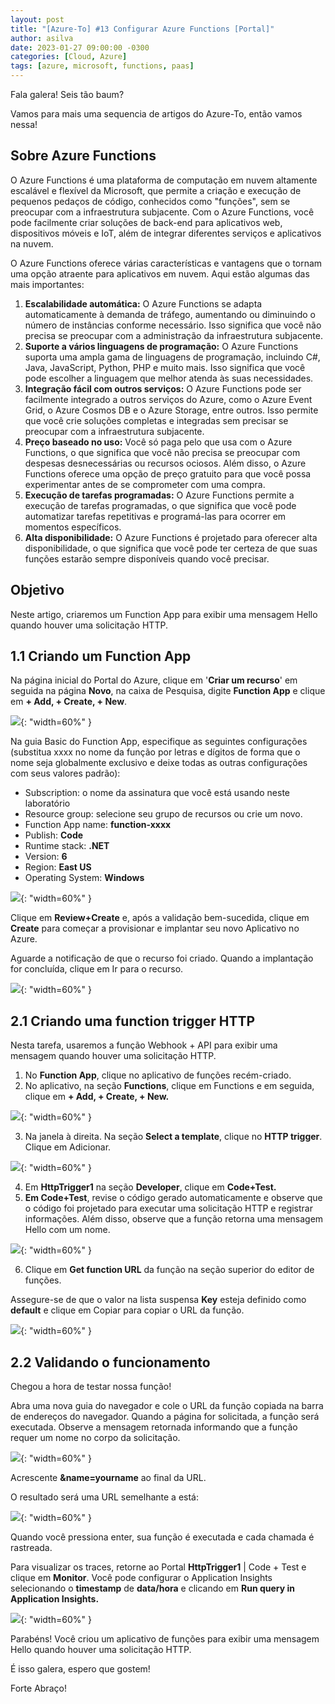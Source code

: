 ```yaml
---
layout: post
title: "[Azure-To] #13 Configurar Azure Functions [Portal]"
author: asilva
date: 2023-01-27 09:00:00 -0300
categories: [Cloud, Azure]
tags: [azure, microsoft, functions, paas]
---
```


Fala galera! Seis tão baum?

Vamos para mais uma sequencia de artigos do Azure-To, então vamos nessa!

## **Sobre Azure Functions**

O Azure Functions é uma plataforma de computação em nuvem altamente escalável e flexível da Microsoft, que permite a criação e execução de pequenos pedaços de código, conhecidos como "funções", sem se preocupar com a infraestrutura subjacente. Com o Azure Functions, você pode facilmente criar soluções de back-end para aplicativos web, dispositivos móveis e IoT, além de integrar diferentes serviços e aplicativos na nuvem.

O Azure Functions oferece várias características e vantagens que o tornam uma opção atraente para aplicativos em nuvem. Aqui estão algumas das mais importantes:

1. **Escalabilidade automática:** O Azure Functions se adapta automaticamente à demanda de tráfego, aumentando ou diminuindo o número de instâncias conforme necessário. Isso significa que você não precisa se preocupar com a administração da infraestrutura subjacente.
2. **Suporte a vários linguagens de programação:** O Azure Functions suporta uma ampla gama de linguagens de programação, incluindo C#, Java, JavaScript, Python, PHP e muito mais. Isso significa que você pode escolher a linguagem que melhor atenda às suas necessidades.
3. **Integração fácil com outros serviços:** O Azure Functions pode ser facilmente integrado a outros serviços do Azure, como o Azure Event Grid, o Azure Cosmos DB e o Azure Storage, entre outros. Isso permite que você crie soluções completas e integradas sem precisar se preocupar com a infraestrutura subjacente.
4. **Preço baseado no uso:** Você só paga pelo que usa com o Azure Functions, o que significa que você não precisa se preocupar com despesas desnecessárias ou recursos ociosos. Além disso, o Azure Functions oferece uma opção de preço gratuito para que você possa experimentar antes de se comprometer com uma compra.
5. **Execução de tarefas programadas:** O Azure Functions permite a execução de tarefas programadas, o que significa que você pode automatizar tarefas repetitivas e programá-las para ocorrer em momentos específicos.
6. **Alta disponibilidade:** O Azure Functions é projetado para oferecer alta disponibilidade, o que significa que você pode ter certeza de que suas funções estarão sempre disponíveis quando você precisar.

## **Objetivo**

Neste artigo, criaremos um Function App para exibir uma mensagem Hello quando houver uma solicitação HTTP.

## **1.1 Criando um Function App**

Na página inicial do Portal do Azure, clique em '**Criar um recurso**' em seguida na página **Novo**, na caixa de Pesquisa, digite **Function App** e clique em **+ Add, + Create, + New**.

![](/assets/img/55/functions01.png){: "width=60%" }

Na guia Basic do Function App, especifique as seguintes configurações (substitua xxxx no nome da função por letras e dígitos de forma que o nome seja globalmente exclusivo e deixe todas as outras configurações com seus valores padrão):

- Subscription: o nome da assinatura que você está usando neste laboratório
- Resource group: selecione seu grupo de recursos ou crie um novo.
- Function App name: **function-xxxx**
- Publish: **Code**
- Runtime stack: **.NET**
- Version: **6**
- Region: **East US**
- Operating System: **Windows** 

![](/assets/img/55/functions02.png){: "width=60%" }

Clique em **Review+Create** e, após a validação bem-sucedida, clique em **Create** para começar a provisionar e implantar seu novo Aplicativo no Azure.

Aguarde a notificação de que o recurso foi criado. Quando a implantação for concluída, clique em Ir para o recurso. 

![](/assets/img/55/functions03.png){: "width=60%" }

## **2.1 Criando uma function trigger HTTP**

Nesta tarefa, usaremos a função Webhook + API para exibir uma mensagem quando houver uma solicitação HTTP.

1. No **Function App**, clique no aplicativo de funções recém-criado.
2. No aplicativo, na seção **Functions**, clique em Functions e em seguida, clique em **+ Add, + Create, + New.**

![](/assets/img/55/functions04.png){: "width=60%" }

3. Na janela à direita. Na seção **Select a template**, clique no **HTTP trigger**. Clique em Adicionar.

![](/assets/img/55/functions05.png){: "width=60%" }

4. Em **HttpTrigger1** na seção **Developer**, clique em **Code+Test.**
5. **Em Code+Test**, revise o código gerado automaticamente e observe que o código foi projetado para executar uma solicitação HTTP e registrar informações. Além disso, observe que a função retorna uma mensagem Hello com um nome.

![](/assets/img/55/functions06.png){: "width=60%" }

6. Clique em **Get function URL** da função na seção superior do editor de funções.

Assegure-se de que o valor na lista suspensa **Key** esteja definido como **default** e clique em Copiar para copiar o URL da função.

![](/assets/img/55/functions07.png){: "width=60%" }

## **2.2 Validando o funcionamento**

Chegou a hora de testar nossa função!

Abra uma nova guia do navegador e cole o URL da função copiada na barra de endereços do navegador. Quando a página for solicitada, a função será executada. Observe a mensagem retornada informando que a função requer um nome no corpo da solicitação.

![](/assets/img/55/functions08.png){: "width=60%" }

Acrescente **&name=yourname** ao final da URL.

O resultado será uma URL semelhante a está:

![](/assets/img/55/functions09.png){: "width=60%" }

Quando você pressiona enter, sua função é executada e cada chamada é rastreada. 

Para visualizar os traces, retorne ao Portal **HttpTrigger1** | Code + Test e clique em **Monitor**. Você pode configurar o Application Insights selecionando o **timestamp** de **data/hora** e clicando em **Run query in Application Insights.**

![](/assets/img/55/functions10.png){: "width=60%" }

Parabéns! Você criou um aplicativo de funções para exibir uma mensagem Hello quando houver uma solicitação HTTP.

É isso galera, espero que gostem!

Forte Abraço!